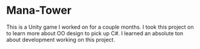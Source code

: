 # Mana-Tower
This is a Unity game I worked on for a couple months. I took this project on to learn more about OO design to pick up C#. I learned an absolute ton about development working on this project.
